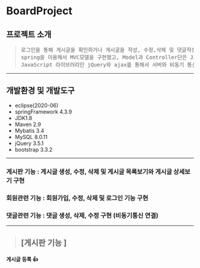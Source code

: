 # BoardProject

## 프로젝트 소개
> <pre>로그인을 통해 게시글을 확인하거나 게시글을 작성, 수정,삭제 및 댓글작성 등 CRUD기능을 통해서 기본적인 커뮤니케이션을 할 수 있는게시판을 만들었습니다. 
> spring을 이용해서 MVC모델을 구현했고, Model과 Controller단은 JAVA, VIEW단은 jsp, HTML과 CSS 그리고 JavaScript를 사용했습니다. 
> JavaScript 라이브러리인 jQuery와 ajax를 통해서 서버와 비동기 통신을 했고, 전체적인 UI는 부트스트랩을 이용해 깔끔한 디자인으로 구성했습니다. </pre>
---
## 개발환경 및 개발도구
 - eclipse(2020-06)
 - springFramework 4.3.9
 - JDK1.8
 - Maven 2.9
 - Mybatis 3.4
 - MySQL 8.0.11
 - jQuery 3.5.1
 - bootstrap 3.3.2
-----------------------------
### 게시판 기능 : 게시글 생성, 수정, 삭제 및 게시글 목록보기와 게시글 상세보기 구현

### 회원관련 기능 : 회원가입, 수정, 삭제 및 로그인 기능 구현

### 댓글관련 기능 : 댓글 생성, 삭제, 수정 구현 (비동기통신 연결)

------------------------------

> ## [게시판 기능 ]

#### 게시글 등록 :+1:


